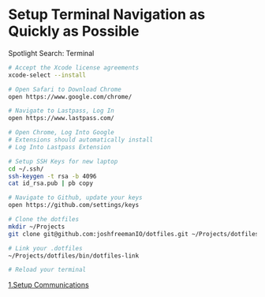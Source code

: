 # Setup Terminal Navigation as Quickly as Possible

Spotlight Search: Terminal

```bash
# Accept the Xcode license agreements
xcode-select --install

# Open Safari to Download Chrome
open https://www.google.com/chrome/

# Navigate to Lastpass, Log In
open https://www.lastpass.com/

# Open Chrome, Log Into Google
# Extensions should automatically install
# Log Into Lastpass Extension

# Setup SSH Keys for new laptop
cd ~/.ssh/
ssh-keygen -t rsa -b 4096
cat id_rsa.pub | pb copy

# Navigate to Github, update your keys
open https://github.com/settings/keys

# Clone the dotfiles
mkdir ~/Projects
git clone git@github.com:joshfreemanIO/dotfiles.git ~/Projects/dotfiles

# Link your .dotfiles
~/Projects/dotfiles/bin/dotfiles-link

# Reload your terminal
```

[1.Setup Communications](./README/1.setup-communications.md)
